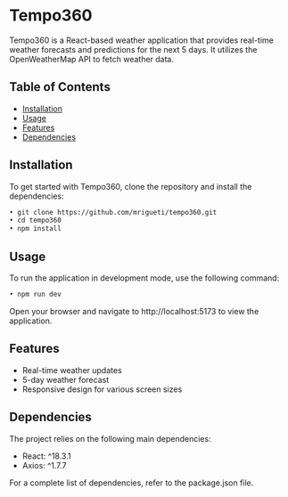 # Tempo360

Tempo360 is a React-based weather application that provides real-time weather forecasts and predictions for the next 5 days. It utilizes the OpenWeatherMap API to fetch weather data.

## Table of Contents

- [Installation](#installation)
- [Usage](#usage)
- [Features](#features)
- [Dependencies](#dependencies)

## Installation

To get started with Tempo360, clone the repository and install the dependencies:

```bash
• git clone https://github.com/mrigueti/tempo360.git
• cd tempo360
• npm install
```
## Usage
To run the application in development mode, use the following command:

```bash
• npm run dev
 ```
Open your browser and navigate to http://localhost:5173 to view the application.

## Features
- Real-time weather updates
- 5-day weather forecast
- Responsive design for various screen sizes

## Dependencies
The project relies on the following main dependencies:

- React: ^18.3.1
- Axios: ^1.7.7

For a complete list of dependencies, refer to the package.json file.
